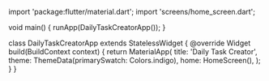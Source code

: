 import 'package:flutter/material.dart';
import 'screens/home_screen.dart';

void main() {
  runApp(DailyTaskCreatorApp());
}

class DailyTaskCreatorApp extends StatelessWidget {
  @override
  Widget build(BuildContext context) {
    return MaterialApp(
      title: 'Daily Task Creator',
      theme: ThemeData(primarySwatch: Colors.indigo),
      home: HomeScreen(),
    );
  }
}
